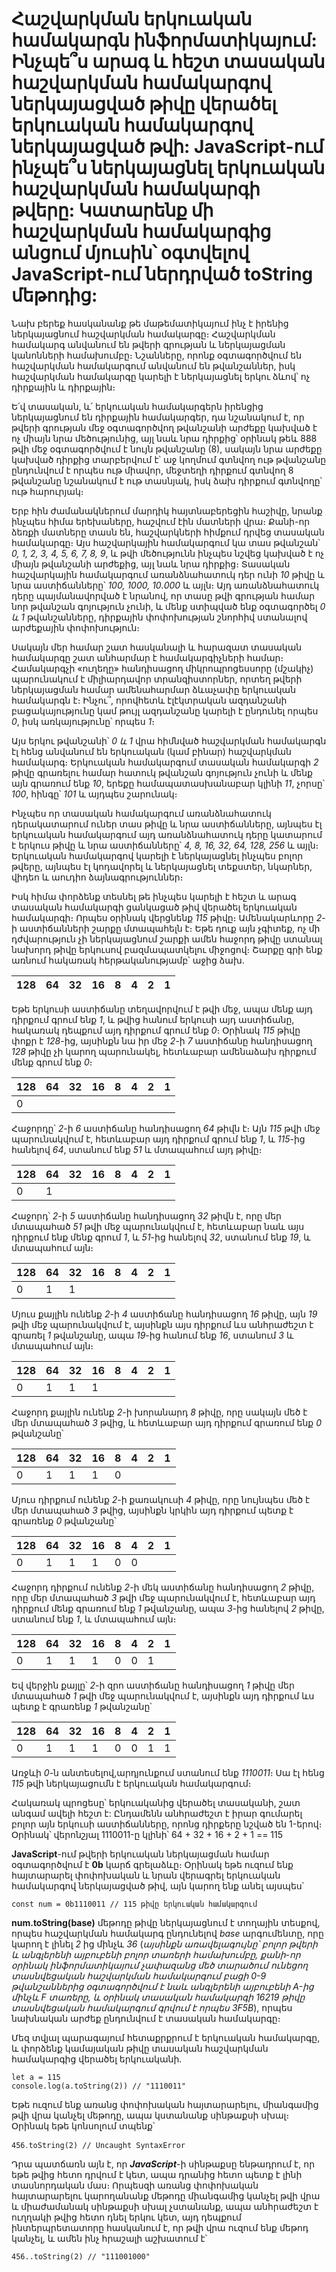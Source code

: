# Հաշվարկման երկուական համակարգն ինֆորմատիկայում: Ինչպե՞ս արագ և հեշտ տասական հաշվարկման համակարգով ներկայացված թիվը վերածել երկուական համակարգով ներկայացված թվի: JavaScript-ում ինչպե՞ս ներկայացնել երկուական հաշվարկման համակարգի թվերը: Կատարենք մի հաշվարկման համակարգից անցում մյուսին՝ օգտվելով JavaScript-ում ներդրված toString մեթոդից:

Նախ բերեք հասկանանք թե մաթեմատիկայում ինչ է իրենից ներկայացնում հաշվարկման համակարգը։ Հաշվարկման համակարգ անվանում են թվերի գրության և ներկայացման կանոնների համախումբը։ Նշանները, որոնք օգտագործվում են հաշվարկման համակարգում անվանում են թվանշաններ, իսկ հաշվարկման համակարգը կարելի է ներկայացնել երկու ձևով՝ ոչ դիրքային և դիրքային։

Ե՛վ տասական, և՛ երկուական համակարգերն իրենցից ներկայացնում են դիրքային համակարգեր, դա նշանակում է, որ թվերի գրության մեջ օգտագործվող թվանշանի արժեքը կախված է ոչ միայն նրա մեծությունից, այլ նաև նրա դիրքից՝ օրինակ թեև 888 թվի մեջ օգտագործվում է նույն թվանշանը (8), սակայն նրա արժեքը կախված դիրքից տարբերվում է՝ աջ կողմում գտնվող ութ թվանշանը ընդունվում է որպես ութ միավոր, մեջտեղի դիրքում գտնվող 8 թվանշանը նշանակում է ութ տասնյակ, իսկ ձախ դիրքում գտնվողը՝ ութ հարուրյակ։

Երբ հին ժամանակներում մարդիկ հայտնաբերեցին հաշիվը, նրանք ինչպես հիմա երեխաները, հաշվում էին մատների վրա։ Քանի-որ ձեռքի մատները տասն են, հաշվարկների հիմքում դրվեց տասական համակարգը։ Այս հաշվարկային համակարգում կա տաս թվանշան՝ _0, 1, 2, 3, 4, 5, 6, 7, 8, 9_, և թվի մեծությունն ինչպես նշվեց կախված է ոչ միայն թվանշանի արժեքից, այլ նաև նրա դիրքից։ Տասական հաշվարկային համակարգում առանձնահատուկ դեր ունի _10_ թիվը և նրա աստիճանները՝ _100, 1000, 10․000_ և այլն։ Այդ առանձնահատուկ դերը պայմանավորված է նրանով, որ տասը թվի գրության համար նոր թվանշան գոյություն չունի, և մենք ստիպված ենք օգտագործել _0 և 1_ թվանշանները, դիրքային փոփոխության շնորհիվ ստանալով արժեքային փոփոխություն։

Սակայն մեր համար շատ հասկանալի և հարազատ տասական համակարգը շատ անհարմար է համակարգիչների համար։ Համակարգչի «ուղեղը» հանդիսացող միկրոպրոցեսսորը (մշակիչ) պարունակում է միլիարդավոր տրանզիստորներ, որտեղ թվերի ներկայացման համար ամենահարմար ձևաչափը երկուական համակարգն է։ Ինչու՞, որովհետև էլէկտրական ազդանշանի բացակայությունը կամ թույլ ազդանշանը կարելի է ընդունել որպես _0_, իսկ առկայությունը՝ որպես _1_։

Այս երկու թվանշանի՝ _0 և 1_ վրա հիմնված հաշվարկման համակարգն էլ հենց անվանում են երկուական (կամ բինար) հաշվարկման համակարգ։ Երկուական համակարգում տասական համակարգի _2_ թիվը գրառելու համար հատուկ թվանշան գոյություն չունի և մենք այն գրառում ենք _10_, երեքը համապատասխանաբար կլինի _11_, չորսը՝ _100_, հինգը՝ _101_ և այդպես շարունակ։

Ինչպես որ տասական համակարգում առանձնահատուկ դերակատարում ուներ տաս թիվը և նրա աստիճանները, այնպես էլ երկուական համակարգում այդ առանձնահատուկ դերը կատարում է երկուս թիվը և նրա աստիճանները՝ _4, 8, 16, 32, 64, 128, 256_ և այլն։
Երկուական համակարգով կարելի է ներկայացնել ինչպես բոլոր թվերը, այնպես էլ կոդավորել և ներկայացնել տեքստեր, նկարներ, վիդեո և աուդիո ձայնագրություններ։

Իսկ հիմա փորձենք տեսնել թե ինչպես կարելի է հեշտ և արագ տասական համակարգի ցանկացած թիվ վերածել երկուական համակարգի։ Որպես օրինակ վերցնենք _115_ թիվը։ Ամենակարևորը _2_-ի աստիճանների շարքը մտապահելն է։ Եթե դուք այն չգիտեք, ոչ մի դժվարություն չի ներկայացնում շարքի ամեն հաջորդ թիվը ստանալ նախորդ թիվը երկուսով բազմապատկելու միջոցով։ Շարքը գրի ենք առնում հակառակ հերթականությամբ՝ աջից ձախ․

| 128 | 64  | 32  | 16  | 8   | 4   | 2   | 1   |
| --- | --- | --- | --- | --- | --- | --- | --- |

Եթե երկուսի աստիճանը տեղավորվում է թվի մեջ, ապա մենք այդ դիրքում գրում ենք _1_, և թվից հանում երկուսի այդ աստիճանը, հակառակ դեպքում այդ դիրքում գրում ենք _0_։ Օրինակ _115_ թիվը փոքր է _128_-ից, այսինքն նա իր մեջ _2_-ի _7_ աստիճանը հանդիսացող _128_ թիվը չի կարող պարունակել, հետևաբար ամենաձախ դիրքում մենք գրում ենք _0_։

| 128 | 64  | 32  | 16  | 8   | 4   | 2   | 1   |
| --- | --- | --- | --- | --- | --- | --- | --- |
| 0   |     |     |     |     |     |     |     |

Հաջորդը՝ _2_-ի _6_ աստիճանը հանդիսացող _64_ թիվն է։ Այն _115_ թվի մեջ պարունակվում է, հետևաբար այդ դիրքում գրում ենք _1_, և _115_-ից հանելով _64_, ստանում ենք _51_ և մտապահում այդ թիվը։

| 128 | 64  | 32  | 16  | 8   | 4   | 2   | 1   |
| --- | --- | --- | --- | --- | --- | --- | --- |
| 0   | 1   |     |     |     |     |     |     |

Հաջորդ՝ _2_-ի _5_ աստիճանը հանդիսացող _32_ թիվն է, որը մեր մտապահած _51_ թվի մեջ պարունակվում է, հետևաբար նաև այս դիրքում ենք մենք գրում _1_, և _51_-ից հանելով _32_, ստանում ենք _19_, և մտապահում այն։

| 128 | 64  | 32  | 16  | 8   | 4   | 2   | 1   |
| --- | --- | --- | --- | --- | --- | --- | --- |
| 0   | 1   | 1   |     |     |     |     |     |

Մյուս քայլին ունենք _2_-ի _4_ աստիճանը հանդիսացող _16_ թիվը, այն _19_ թվի մեջ պարունակվում է, այսինքն այս դիրքում ևս անհրաժեշտ է գրառել _1_ թվանշանը, ապա _19_-ից հանում ենք _16_, ստանում _3_ և մտապահում այն։

| 128 | 64  | 32  | 16  | 8   | 4   | 2   | 1   |
| --- | --- | --- | --- | --- | --- | --- | --- |
| 0   | 1   | 1   | 1   |     |     |     |     |

Հաջորդ քայլին ունենք _2_-ի խորանարդ _8_ թիվը, որը սակայն մեծ է մեր մտապահած _3_ թվից, և հետևաբար այդ դիրքում գրառում ենք _0_ թվանշանը՝

| 128 | 64  | 32  | 16  | 8   | 4   | 2   | 1   |
| --- | --- | --- | --- | --- | --- | --- | --- |
| 0   | 1   | 1   | 1   | 0   |     |     |     |

Մյուս դիրքում ունենք _2_-ի քառակուսի _4_ թիվը, որը նույնպես մեծ է մեր մտապահած _3_ թվից, այսինքն կրկին այդ դիրքում պետք է գրառենք _0_ թվանշանը՝

| 128 | 64  | 32  | 16  | 8   | 4   | 2   | 1   |
| --- | --- | --- | --- | --- | --- | --- | --- |
| 0   | 1   | 1   | 1   | 0   | 0   |     |     |

Հաջորդ դիրքում ունենք _2_-ի մեկ աստիճանը հանդիսացող _2_ թիվը, որը մեր մտապահած _3_ թվի մեջ պարունակվում է, հետևաբար այդ դիրքում մենք գրառում ենք _1_ թվանշանը, ապա _3_-ից հանելով _2_ թիվը, ստանում ենք _1_, և մտապահում այն։

| 128 | 64  | 32  | 16  | 8   | 4   | 2   | 1   |
| --- | --- | --- | --- | --- | --- | --- | --- |
| 0   | 1   | 1   | 1   | 0   | 0   | 1   |     |

Եվ վերջին քայլը՝ _2_-ի զրո աստիճանը հանդիսացող _1_ թիվը մեր մտապահած _1_ թվի մեջ պարունակվում է, այսինքն այդ դիրքում ևս պետք է գրառենք _1_ թվանշանը՝

| 128 | 64  | 32  | 16  | 8   | 4   | 2   | 1   |
| --- | --- | --- | --- | --- | --- | --- | --- |
| 0   | 1   | 1   | 1   | 0   | 0   | 1   | 1   |

Առջևի _0_-ն անտեսելով,արդյունքում ստանում ենք _1110011_։ Սա էլ հենց _115_ թվի ներկայացումն է երկուական համակարգում։

Հակառակ պրոցեսը՝ երկուականից վերածել տասականի, շատ անգամ ավելի հեշտ է: Ընդամենն անհրաժեշտ է իրար գումարել բոլոր այն երկուսի աստիճանները, որոնց դիրքերը նշված են 1-երով։ Օրինակ՝ վերոնշյալ 1110011-ը կլինի՝ 64 + 32 + 16 + 2 + 1 == 115

**JavaScript**-ում թվերի երկուական ներկայացման համար օգտագործվում է **0b** կարճ գրելաձևը։ Օրինակ եթե ուզում ենք հայտարարել փոփոխական և նրան վերագրել երկուական համակարգով ներկայացված թիվ, այն կարող ենք անել այսպես՝

```
const num = 0b1110011 // 115 թիվը երկուական համակարգում
```

**num․toString(base)** մեթոդը թիվը ներկայացնում է տողային տեսքով, որպես հաշվարկման համակարգ ընդունելով _base_ արգումենտը, որը կարող է լինել _2_ ից մինչև _36_ (_այսինքն առավելագույնը՝ բոլոր թվերի և անգլերենի այբուբենի բոլոր տառերի համախումբը, քանի-որ օրինակ ինֆորմատիկայում չափազանց մեծ տարածում ունեցող տասնվեցական հաշվարկման համակարգում բացի 0-9 թվանշաններից օգտագործվում է նաև անգլերենի այբուբենի A-ից մինչև F տառերը, և օրինակ տասական համակարգի 16219 թիվը տասնվեցական համակարգում գրվում է որպես 3F5B_), որպես նախնական արժեք ընդունվում է տասական համակարգը։

Մեզ տվյալ պարագայում հետաքրքրում է երկուական համակարգը, և փորձենք կամայական թիվը տասական հաշվարկման համակարգից վերածել երկուականի․

```
let a = 115
console.log(a.toString(2)) // "1110011"
```

Եթե ուզում ենք առանց փոփոխական հայտարարելու, միանգամից թվի վրա կանչել մեթոդը, ապա կստանանք սինթաքսի սխալ։ Օրինակ եթե կոնսոլում տպենք՝

```
456․toString(2) // Uncaught SyntaxError
```

Դրա պատճառն այն է, որ **_JavaScript_**-ի սինթաքսը ենթադրում է, որ եթե թվից հետո դրվում է կետ, ապա դրանից հետո պետք է լինի տասնորդական մաս։ Որպեսզի առանց փոփոխական հայտարարելու կարողանանք մեթոդը միանգամից կանչել թվի վրա և միաժամանակ սինթաքսի սխալ չստանանք, ապա անհրաժեշտ է ուղղակի թվից հետո դնել երկու կետ, այդ դեպքում ինտերպրետատորը հասկանում է, որ թվի վրա ուզում ենք մեթոդ կանչել, և ամեն ինչ հրաշալի աշխատում է՝

```
456..toString(2) // "111001000"
```
